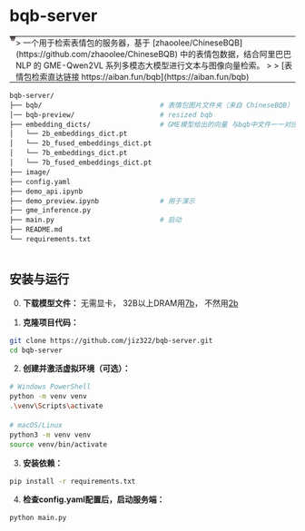 # bqb-server

<!-- Use an HTML table with "border: none" and no padding/margins. -->
<table style="border: none; border-collapse: collapse; margin: 0; padding: 0;">
  <tr style="border: none; margin: 0; padding: 0;">
    <!-- Left cell (image) -->
    <td style="border: none; margin: 0; padding: 0; vertical-align: top;">
      <img src="./image/emoji.png" alt="banban" width="80" style="display: block; margin: 0; padding: 0;" />
    </td>
    <!-- Right cell (text) -->
    <td style="border: none; margin: 0; padding: 0; vertical-align: top;">
      > 一个用于检索表情包的服务器，基于 [zhaoolee/ChineseBQB](https://github.com/zhaoolee/ChineseBQB) 中的表情包数据，结合阿里巴巴 NLP 的 GME-Qwen2VL 系列多模态大模型进行文本与图像向量检索。  
      >
      > [表情包检索直达链接 https://aiban.fun/bqb](https://aiban.fun/bqb)
    </td>
  </tr>
</table>


```bash
bqb-server/
├── bqb/                             # 表情包图片文件夹（来自 ChineseBQB）  
│── bqb-preview/                     # resized bqb
├── embedding_dicts/                 # GME模型给出的向量 与bqb中文件一一对应
│   └── 2b_embeddings_dict.pt        
│   └── 2b_fused_embeddings_dict.pt  
│   └── 7b_embeddings_dict.pt        
│   └── 7b_fused_embeddings_dict.pt  
├── image/ 
├── config.yaml  
├── demo_api.ipynb                       
├── demo_preview.ipynb               # 用于演示
├── gme_inference.py    
├── main.py                          # 启动
├── README.md                                           
└── requirements.txt
 
```

## 安装与运行

0. **下载模型文件：**
无需显卡，
32B以上DRAM用[7b](https://huggingface.co/Alibaba-NLP/gme-Qwen2-VL-7B-InstructB)，
不然用[2b](https://huggingface.co/Alibaba-NLP/gme-Qwen2-VL-2B-Instruct)

1. **克隆项目代码：**
```bash
git clone https://github.com/jiz322/bqb-server.git
cd bqb-server
```

2. **创建并激活虚拟环境（可选）：**
```bash
# Windows PowerShell
python -m venv venv
.\venv\Scripts\activate

# macOS/Linux
python3 -m venv venv
source venv/bin/activate
```

3. **安装依赖：**
```bash
pip install -r requirements.txt
```

4. **检查config.yaml配置后，启动服务端：**
```bash
python main.py
```

